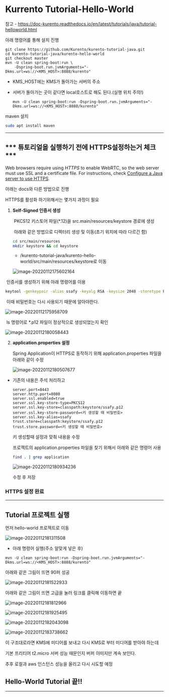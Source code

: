 # Kurrento Tutorial-Hello-World

참고 - https://doc-kurento.readthedocs.io/en/latest/tutorials/java/tutorial-helloworld.html



아래 명령어를 통해 설치 진행

```
git clone https://github.com/Kurento/kurento-tutorial-java.git
cd kurento-tutorial-java/kurento-hello-world
git checkout master
mvn -U clean spring-boot:run \
    -Dspring-boot.run.jvmArguments="-Dkms.url=ws://<KMS_HOST>:8888/kurento"
```

* KMS_HOST에는 KMS가 돌아가는 서버의 주소

* 서버가 돌아가는 곳이 같다면 local호스트로 해도 된다.(실행 위치 주의!)

  ```
  mvn -U clean spring-boot:run -Dspring-boot.run.jvmArguments="-Dkms.url=ws://<KMS_HOST>:8888/kurento"
  ```

maven 설치

```bash
sudo apt install maven	
```

--------------------------------------------------------------------------------------------------------------------------------------------------------



##  *** 튜토리얼을 실행하기 전에 HTTPS설정하는거 체크 ***

Web browsers require using *HTTPS* to enable WebRTC, so the web server must use SSL and a certificate file. For instructions, check [Configure a Java server to use HTTPS](https://doc-kurento.readthedocs.io/en/latest/features/security.html#features-security-java-https).



아래는 docs와 다른 방법으로 진행



HTTPS를 활성화 하기위해서는 몇가지 과정이 필요



1. __Self-Signed 인증서 생성__

   ​	PKCS12 키스토어 파일(*.12)을 src.main/resources/keystore 경로에 생성

   ​	아래와 같은 방법으로 디렉터리 생성 및 이동(초기 위치에 따라 다르긴 함)

   ```bash
   cd src/main/resources
   mkdir keystore && cd keystore
   ```

   * /kurento-tutorial-java/kurento-hello-world/src/main/resources/keystore로 이동
   
   ![image-20220112175602164](https://raw.githubusercontent.com/rudy0103/save-image-repo/master/img/image-20220112175602164.png)

​		인증서를 생성하기 위해 아래 명령어를 이용

```bash
keytool -genkeypair -alias ssafy -keyalg RSA -keysize 2048 -storetype PKCS12 -keystore ssafy.p12 -validity 3650
```

​		이때 비밀번호는 다시 사용되기 때문에 알아야한다.



![image-20220112175958709](https://raw.githubusercontent.com/rudy0103/save-image-repo/master/img/image-20220112175958709.png)



​		ls 명령어로 *.p12 파일이 정상적으로 생성되었는지 확인

![image-20220112180058443](https://raw.githubusercontent.com/rudy0103/save-image-repo/master/img/image-20220112180058443.png)



 2. __application.properties 설정__

    Spring Application이 HTTPS로 동작하기 위해 application.properties 파일을 아래와 같이 수정

    
    
    ![image-20220112180507677](https://raw.githubusercontent.com/rudy0103/save-image-repo/master/img/image-20220112180507677.png)

+ 기존의 내용은 주석 처리하고 

  ```
  server.port=8443
  server.http.port=8080
  server.ssl.enabled=true
  server.ssl.key-store-type=PKCS12
  server.ssl.key-store=classpath:keystore/ssafy.p12
  server.ssl.key-store-password=<키 생성할 때 비밀번호>
  server.ssl.key-alias=ssafy
  trust.store=classpath:keystore/ssafy.p12
  trust.store.password=<키 생성할 때 비밀번호>
  ```

  키 생성할때 설정과 맞춰 내용을 수정

  

  프로젝트의 application.properties 파일을 찾기 위해서 아래와 같은 명령어 사용

  ```bash
  find . | grep application
  ```

  ![image-20220112180934236](https://raw.githubusercontent.com/rudy0103/save-image-repo/master/img/image-20220112180934236.png)

  

  수정 후 저장

### HTTPS 설정 완료

-------------------------------





## Tutorial 프로젝트 실행

먼저  hello-world 프로젝트로 이동

![image-20220112181311508](https://raw.githubusercontent.com/rudy0103/save-image-repo/master/img/image-20220112181311508.png)

+ 아래 명령어 실행(주소 알맞게 넣은 후)

```
mvn -U clean spring-boot:run -Dspring-boot.run.jvmArguments="-Dkms.url=ws://<KMS_HOST>:8888/kurento"
```



아래와 같은 그림이 뜨면 90퍼 성공

![image-20220112181522933](https://raw.githubusercontent.com/rudy0103/save-image-repo/master/img/image-20220112181522933.png)



아래와 같은 그림이 뜨면 고급을 눌러 링크를 클릭해 이동하면 끝

![image-20220112181812966](https://raw.githubusercontent.com/rudy0103/save-image-repo/master/img/image-20220112181812966.png)

![image-20220112181925495](https://raw.githubusercontent.com/rudy0103/save-image-repo/master/img/image-20220112181925495.png)



![image-20220112182043098](https://raw.githubusercontent.com/rudy0103/save-image-repo/master/img/image-20220112182043098.png)

![image-20220112183738662](https://raw.githubusercontent.com/rudy0103/save-image-repo/master/img/image-20220112183738662.png)

이 구조대로라면 KMS에 미디어를 보내고 다시 KMS로 부터 미디어를 받아야 하는데

기본 프리티어 t2.micro 서버 성능 때문인지 버퍼 이미지만 계속 보인다.

추후 로컬과 aws 인스턴스 성능을 올리고 다시 시도할 예정



## Hello-World Tutorial 끝!!

-----------------------------------







